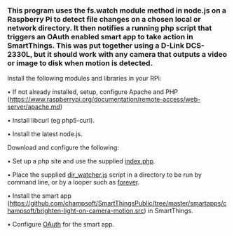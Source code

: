 ### This program uses the fs.watch module method in node.js on a Raspberry Pi to detect file changes on a chosen local or network directory.  It then notifies a running php script that triggers an OAuth enabled smart app to take action in SmartThings.  This was put together using a D-Link DCS-2330L, but it should work with any camera that outputs a video or image to disk when motion is detected. ###
Install the following modules and libraries in your RPi:

•	If not already installed, setup, configure Apache and PHP (https://www.raspberrypi.org/documentation/remote-access/web-server/apache.md)

•	Install libcurl (eg php5-curl).

•	Install the latest node.js.

Download and configure the following:

•	Set up a php site and use the supplied [index.php]( https://github.com/champsoft/SmartThingsPublic/blob/master/smartapps/champsoft/brighten-light-on-camera-motion.src/index.php).

•	Place the supplied [dir_watcher.js]( https://github.com/champsoft/SmartThingsPublic/blob/master/smartapps/champsoft/brighten-light-on-camera-motion.src/dir_watcher.js) script in a directory to be run by command line, or by a looper such as [forever]( https://github.com/foreverjs/forever).

•	Install the smart app (https://github.com/champsoft/SmartThingsPublic/tree/master/smartapps/champsoft/brighten-light-on-camera-motion.src) in SmartThings.

•	Configure [OAuth]( https://community.smartthings.com/t/tutorial-creating-a-rest-smartapp-endpoint/4331) for the smart app.
